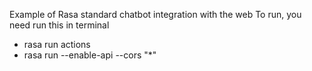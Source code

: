 Example of Rasa standard chatbot integration with the web
To run, you need run this in terminal
- rasa run actions
- rasa run --enable-api --cors "*" 

